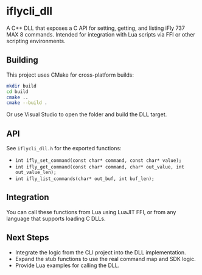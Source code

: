 # iflycli_dll

A C++ DLL that exposes a C API for setting, getting, and listing iFly 737 MAX 8 commands. Intended for integration with Lua scripts via FFI or other scripting environments.

## Building

This project uses CMake for cross-platform builds:

```sh
mkdir build
cd build
cmake ..
cmake --build .
```

Or use Visual Studio to open the folder and build the DLL target.

## API

See `iflycli_dll.h` for the exported functions:
- `int ifly_set_command(const char* command, const char* value);`
- `int ifly_get_command(const char* command, char* out_value, int out_value_len);`
- `int ifly_list_commands(char* out_buf, int buf_len);`

## Integration

You can call these functions from Lua using LuaJIT FFI, or from any language that supports loading C DLLs.

## Next Steps
- Integrate the logic from the CLI project into the DLL implementation.
- Expand the stub functions to use the real command map and SDK logic.
- Provide Lua examples for calling the DLL.
